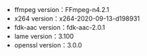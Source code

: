 - ffmpeg version：FFmpeg-n4.2.1
- x264 version：x264-2020-09-13-d198931
- fdk-aac version：fdk-aac-2.0.1
- lame version：3.100
- openssl version：3.0.0
